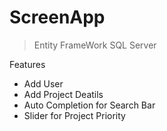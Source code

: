 # ScreenApp

> Entity FrameWork
> SQL Server

Features
- Add User
- Add Project Deatils 
- Auto Completion for Search Bar
- Slider for Project Priority

